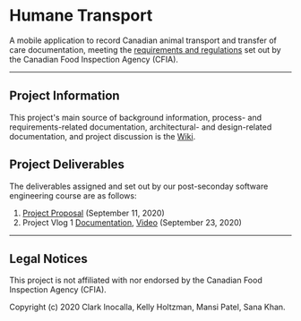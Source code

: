# Humane Transport

A mobile application to record Canadian animal transport and transfer of care documentation, meeting the [requirements and regulations](https://www.inspection.gc.ca/animal-health/humane-transport/eng/1300460032193/1300460096845) set out by the Canadian Food Inspection Agency (CFIA).

***

## Project Information

This project's main source of background information, process- and requirements-related documentation, architectural- and design-related documentation, and project discussion is the [Wiki](https://github.com/holtzmak/Humane-Transport/wiki).

## Project Deliverables 

The deliverables assigned and set out by our post-seconday software engineering course are as follows:
1. [Project Proposal](https://github.com/holtzmak/Humane-Transport/wiki/Project-Proposal-Document) (September 11, 2020)
1. Project Vlog 1 [Documentation](https://github.com/holtzmak/Humane-Transport/wiki/Project-Vlog-1-Documentation), [Video](https://www.youtube.com/watch?v=yEHSdMMVPaU) (September 23, 2020)

***

## Legal Notices

This project is not affiliated with nor endorsed by the Canadian Food Inspection Agency (CFIA).

Copyright (c) 2020 Clark Inocalla, Kelly Holtzman, Mansi Patel, Sana Khan.
